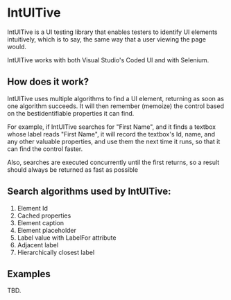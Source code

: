 # IntUITive
IntUITive is a UI testing library that enables testers to identify UI elements intuitively, which is to say, the same way that a user viewing the page would.

IntUITive works with both Visual Studio's Coded UI and with Selenium.

## How does it work?
IntUITive uses multiple algorithms to find a UI element, returning as soon as one algorithm succeeds. It will then remember (memoize) the control based on the bestidentifiable properties it can find.

For example, if IntUITive searches for "First Name", and it finds a textbox whose label reads "First Name", it will record the textbox's Id, name, and any other valuable properties, and use them the next time it runs, so that it can find the control faster.

Also, searches are executed concurrently until the first returns, so a result should always be returned as fast as possible

## Search algorithms used by IntUITive:
1. Element Id
2. Cached properties
3. Element caption
4. Element placeholder
5. Label value with LabelFor attribute
6. Adjacent label
7. Hierarchically closest label

## Examples
TBD.